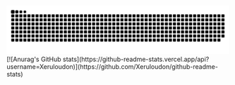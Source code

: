 <picture>
  <source media="(prefers-color-scheme: dark)" srcset="https://raw.githubusercontent.com/Xeruloudon/Xeruloudon/output/github-contribution-grid-snake-dark.svg">
  <source media="(prefers-color-scheme: light)" srcset="https://raw.githubusercontent.com/Xeruloudon/Xeruloudon/output/github-contribution-grid-snake.svg">
  <img alt="github contribution grid snake animation" src="https://raw.githubusercontent.com/Xeruloudon/Xeruloudon/output/github-contribution-grid-snake.svg">
</picture>
[![Anurag's GitHub stats](https://github-readme-stats.vercel.app/api?username=Xeruloudon)](https://github.com/Xeruloudon/github-readme-stats)
